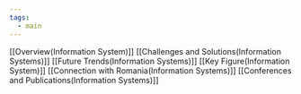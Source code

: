 ```yaml
---
tags:
  - main
---
```

[[Overview(Information System)]]
[[Challenges and Solutions(Information Systems)]]
[[Future Trends(Information Systems)]]
[[Key Figure(Information System)]]
[[Connection with Romania(Information Systems)]]
[[Conferences and Publications(Information Systems)]]
